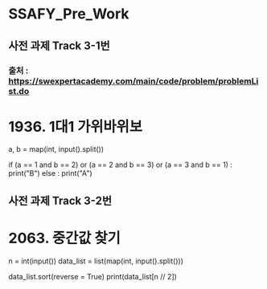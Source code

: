 # SSAFY_Pre_Work
## 사전 과제 Track 3-1번
### 출처 : https://swexpertacademy.com/main/code/problem/problemList.do

# 1936. 1대1 가위바위보
a, b = map(int, input().split())

if (a == 1 and b == 2) or (a == 2 and b == 3) or (a == 3 and b == 1) :
    print("B")
else :
    print("A")


## 사전 과제 Track 3-2번
# 2063. 중간값 찾기
n = int(input())
data_list = list(map(int, input().split()))

data_list.sort(reverse = True)
print(data_list[n // 2])